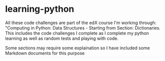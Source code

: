 # learning-python
 All these code challenges are part of the edX course I'm working through: 
 "Computing in Python: Data Structures - Starting from 
        Section: Dictionaries. 
This includes the code challenges I complete as I complete my python learning as well as random tests and playing with code. 

Some sections may require some explaination so I have included some Markdown documents for this purpose


